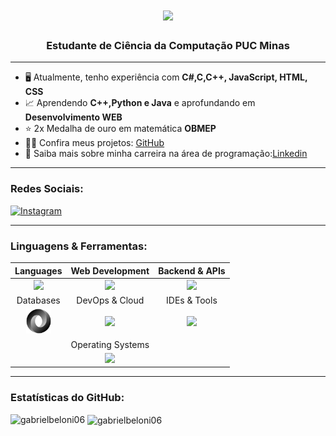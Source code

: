 <h1 align="center">
  <img
    src="https://readme-typing-svg.herokuapp.com/?font=Pacifico&size=35&center=true&vCenter=true&width=500&height=70&duration=4000&lines=Bem-vindo+ao+meu+GitHub&color=2ecc71"
  />
</h1>
<h3 align="center">Estudante de Ciência da Computação PUC Minas</h3>

---

- 🖥️ Atualmente, tenho experiência com **C#,C,C++, JavaScript, HTML, CSS**
- 📈 Aprendendo **C++,Python e Java** e aprofundando em **Desenvolvimento WEB**
- ⭐ 2x Medalha de ouro em matemática **OBMEP**
- 👨‍💻 Confira meus projetos: [GitHub](https://github.com/gabrielbeloni06?tab=repositories)
- 📝 Saiba mais sobre minha carreira na área de programação:[Linkedin](...)

---

<h3 align="left">Redes Sociais:</h3>
<p align="left">
  <a href="https://instagram.com/gabriell_beloni" target="_blank">
    <img src="https://raw.githubusercontent.com/rahuldkjain/github-profile-readme-generator/master/src/images/icons/Social/instagram.svg" alt="Instagram" height="30" width="40" />
  </a>
</p>

---

<h3 align="left">Linguagens & Ferramentas:</h3>
<div align="center">

| Languages | Web Development | Backend & APIs |
|:---:|:---:|:---:|
| <div align="center"><img src="https://skillicons.dev/icons?i=c,cs,cpp"/></div> | <div align="center"><img src="https://skillicons.dev/icons?i=html,css,nodejs,js" /><br/></div> | <div align="center"><img src="https://skillicons.dev/icons?i=nodejs" /></div> |
| Databases | DevOps & Cloud | IDEs & Tools |
| <img src="https://raw.githubusercontent.com/devicons/devicon/master/icons/json/json-original.svg" alt="json" width="40" height="40"/> | <div align="center"><img src="https://skillicons.dev/icons?i=aws,azure,git,github" /></div> | <div align="center"><img src="https://skillicons.dev/icons?i=vscode,replit" /></div> |
| | Operating Systems | |
| | <div align="center"><img src="https://skillicons.dev/icons?i=windows,linux" /></div>  | |
</div>

---

<h3 align="left">Estatísticas do GitHub:</h3>
<p><img align="left" src="https://github-readme-stats.vercel.app/api/top-langs?username=gabrielbeloni06&show_icons=true&locale=en&layout=compact&theme=dark" alt="gabrielbeloni06" /></p>
<p>&nbsp;<img align="center" src="https://github-readme-stats.vercel.app/api?username=gabrielbeloni06&show_icons=true&locale=en&theme=dark" alt="gabrielbeloni06" /></p>

